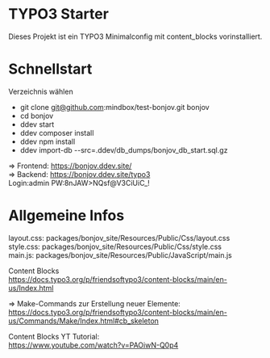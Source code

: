 # TYPO3 Starter

Dieses Projekt ist ein TYPO3 Minimalconfig mit content_blocks vorinstalliert.  

# Schnellstart

Verzeichnis wählen
- git clone git@github.com:mindbox/test-bonjov.git bonjov
- cd bonjov
- ddev start
- ddev composer install
- ddev npm install
- ddev import-db --src=.ddev/db_dumps/bonjov_db_start.sql.gz

=> Frontend: https://bonjov.ddev.site/  
=> Backend: https://bonjov.ddev.site/typo3  
Login:admin PW:8nJAW>NQsf@V3CiUiC_!

# Allgemeine Infos

layout.css: packages/bonjov_site/Resources/Public/Css/layout.css  
style.css: packages/bonjov_site/Resources/Public/Css/style.css  
main.js: packages/bonjov_site/Resources/Public/JavaScript/main.js

Content Blocks  
https://docs.typo3.org/p/friendsoftypo3/content-blocks/main/en-us/Index.html

=> Make-Commands zur Erstellung neuer Elemente:  
https://docs.typo3.org/p/friendsoftypo3/content-blocks/main/en-us/Commands/Make/Index.html#cb_skeleton

Content Blocks YT Tutorial:  
https://www.youtube.com/watch?v=PAOiwN-Q0p4